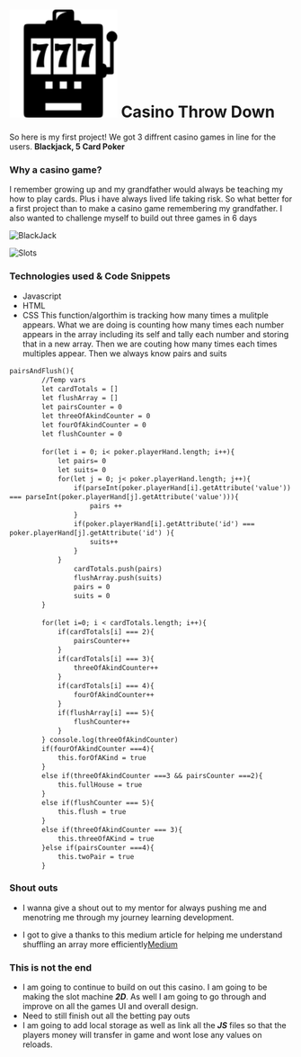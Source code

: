 # ![Slot logo](/assests/faveicon.ico/android-icon-192x192.png) Casino Throw Down
So here is my first project! We got 3 diffrent casino games in line for the users. **Blackjack, 5 Card Poker**

### Why a casino game?
I remember growing up and my grandfather would always be teaching my how to play cards. Plus i have always lived life taking risk. So what better for a first project than to make a casino game remembering my grandfather. I also wanted to challenge myself to build out three games in 6 days

![BlackJack](/assets/blackjackss.png)

![Slots](/assets/slotss.png)

### Technologies used & Code Snippets
* Javascript 
* HTML
* CSS
This function/algorthim is tracking how many times a mulitple appears. What we are doing is counting how many times each number appears in the array including its self and tally each number and storing that in a new array. Then we are couting how many times each times multiples appear. Then we always know pairs and suits
```
pairsAndFlush(){
        //Temp vars
        let cardTotals = []
        let flushArray = []
        let pairsCounter = 0
        let threeOfAkindCounter = 0
        let fourOfAkindCounter = 0
        let flushCounter = 0

        for(let i = 0; i< poker.playerHand.length; i++){
            let pairs= 0
            let suits= 0
            for(let j = 0; j< poker.playerHand.length; j++){
                if(parseInt(poker.playerHand[i].getAttribute('value')) === parseInt(poker.playerHand[j].getAttribute('value'))){
                    pairs ++
                }
                if(poker.playerHand[i].getAttribute('id') === poker.playerHand[j].getAttribute('id') ){
                    suits++
                }
            }
                cardTotals.push(pairs)
                flushArray.push(suits)
                pairs = 0
                suits = 0
        } 
    
        for(let i=0; i < cardTotals.length; i++){
            if(cardTotals[i] === 2){
                pairsCounter++
            }
            if(cardTotals[i] === 3){
                threeOfAkindCounter++
            }
            if(cardTotals[i] === 4){
                fourOfAkindCounter++
            }
            if(flushArray[i] === 5){
                flushCounter++
            }
        } console.log(threeOfAkindCounter)
        if(fourOfAkindCounter ===4){
            this.forOfAKind = true
        }
        else if(threeOfAkindCounter ===3 && pairsCounter ===2){
            this.fullHouse = true
        }
        else if(flushCounter === 5){
            this.flush = true
        }
        else if(threeOfAkindCounter === 3){
            this.threeOfAKind = true
        }else if(pairsCounter ===4){
            this.twoPair = true
        }
```

### Shout outs
* I wanna give a shout out to my mentor for always pushing me and menotring me through my journey learning development.


* I got to give a thanks to this medium article for helping me understand shuffling an array more efficiently[Medium](https://medium.com/@nitinpatel_20236/how-to-shuffle-correctly-shuffle-an-array-in-javascript-15ea3f84bfb)

### This is not the end
* I am going to continue to build on out this 
casino. I am going to be making the slot machine  ***2D***. As well I am going to go through and improve on all the games UI and overall design.
* Need to still finish out all the betting pay outs
* I am going to add local storage as well as link all the ***JS*** files so that the players money will transfer in game and wont lose any values on reloads.
